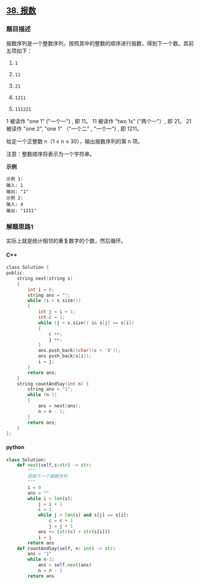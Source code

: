 ## [38. 报数](https://leetcode-cn.com/problems/count-and-say/submissions/)

### 题目描述

报数序列是一个整数序列，按照其中的整数的顺序进行报数，得到下一个数。其前五项如下：

1.     1
2.     11
3.     21
4.     1211
5.     111221


1 被读作  "one 1"  ("一个一") , 即 11。
11 被读作 "two 1s" ("两个一"）, 即 21。
21 被读作 "one 2",  "one 1" （"一个二" ,  "一个一") , 即 1211。

给定一个正整数 n（1 ≤ n ≤ 30），输出报数序列的第 n 项。

注意：整数顺序将表示为一个字符串。

**示例**

```
示例 1:
输入: 1
输出: "1"
示例 2:
输入: 4
输出: "1211"
```

### 解题思路1

实际上就是统计相邻的重复数字的个数，然后循环。

#### C++

```c
class Solution {
public:
    string next(string s)
    {
        int i = 0;
        string ans = "";
        while (i < s.size())
        {
            int j = i + 1;
            int c = 1;
            while (j < s.size() && s[j] == s[i])
            {
                c ++;
                j ++;
            }
            ans.push_back((char)(c + '0'));
            ans.push_back(s[i]);
            i = j;
        }
        return ans;
    }
    string countAndSay(int n) {
        string ans = "1";
        while (n-1)
        {
            ans = next(ans);
            n = n - 1;
        }
        return ans;
    }
};
```

#### python

```python
class Solution:
    def next(self,s:str) -> str:
        """
        获取下一个报数序列
        """
        i = 0
        ans = ""
        while i < len(s):
            j = i + 1
            c = 1
            while j < len(s) and s[j] == s[i]:
                c = c + 1
                j = j + 1
            ans += (str(c) + str(s[i]))
            i = j
        return ans
    def countAndSay(self, n: int) -> str:
        ans = "1"
        while n-1:
            ans = self.next(ans)
            n = n - 1
        return ans
            
        
```